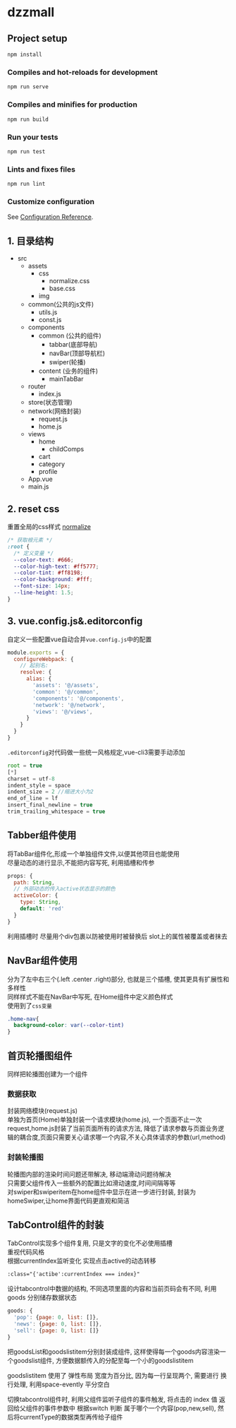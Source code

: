 # dzzmall

## Project setup

```
npm install
```

### Compiles and hot-reloads for development

```
npm run serve
```

### Compiles and minifies for production

```
npm run build
```

### Run your tests

```
npm run test
```

### Lints and fixes files

```
npm run lint
```

### Customize configuration

See [Configuration Reference](https://cli.vuejs.org/config/).

## 1. 目录结构

+ src
  + assets
    + css
      + normalize.css
      + base.css
    + img
  + common(公共的js文件)
    + utils.js
    + const.js
  + components
    + common (公共的组件)
      + tabbar(底部导航)
      + navBar(顶部导航栏)
      + swiper(轮播)
    + content (业务的组件)
      + mainTabBar
  + router
    + index.js
  + store(状态管理)
  + network(网络封装)
    + request.js
    + home.js
  + views
    + home
      + childComps
    + cart
    + category
    + profile
  + App.vue
  + main.js

## 2. reset css

重置全局的css样式 [normalize](http://necolas.github.io/normalize.css/)

```css
/* 获取根元素 */
:root {
  /* 定义变量 */
  --color-text: #666;
  --color-high-text: #ff5777;
  --color-tint: #ff8198;
  --color-background: #fff;
  --font-size: 14px;
  --line-height: 1.5;
}
```

## 3. vue.config.js&.editorconfig

自定义一些配置vue自动合并`vue.config.js`中的配置  

```js
module.exports = {
  configureWebpack: {
    // 起别名:
    resolve: {
      alias: {
        'assets': '@/assets',
        'common': '@/common',
        'components': '@/components',
        'network': '@/network',
        'views': '@/views',
      }
    }
  }
}
```

`.editorconfig`对代码做一些统一风格规定,vue-cli3需要手动添加  

```js
root = true
[*]
charset = utf-8
indent_style = space
indent_size = 2 //缩进大小为2
end_of_line = lf
insert_final_newline = true
trim_trailing_whitespace = true
```

## Tabber组件使用

将TabBar组件化,形成一个单独组件文件,以便其他项目也能使用  
尽量动态的进行显示,不能把内容写死, 利用插槽和传参

```js
props: {
  path: String,
  // 外部动态的传入active状态显示的颜色
  activeColor: {
    type: String,
    default: 'red'
  }
}
```

利用插槽时 尽量用个div包裹以防被使用时被替换后 slot上的属性被覆盖或者抹去  

## NavBar组件使用

分为了左中右三个(.left .center .right)部分, 也就是三个插槽, 使其更具有扩展性和多样性  
同样样式不能在NavBar中写死, 在Home组件中定义颜色样式  
使用到了`css变量`

```css
.home-nav{
  background-color: var(--color-tint)
}
```

## 首页轮播图组件

同样把轮播图创建为一个组件

### 数据获取

封装网络模块(request.js)  
单独为首页(Home)单独封装一个请求模块(home.js), 一个页面不止一次request,home.js封装了当前页面所有的请求方法, 降低了请求参数与页面业务逻辑的耦合度,页面只需要关心请求哪一个内容,不关心具体请求的参数(url,method)

### 封装轮播图

轮播图内部的渲染时间问题还带解决, 移动端滑动问题待解决  
只需要父组件传入一些额外的配置比如滑动速度,时间间隔等等  
对swiper和swiperitem在home组件中显示在进一步进行封装, 封装为homeSwiper,让home界面代码更直观和简洁  

## TabControl组件的封装

TabControl实现多个组件复用, 只是文字的变化不必使用插槽  
重视代码风格  
根据currentIndex监听变化 实现点击active的动态转移  

```html
:class="{'actibe':currentIndex === index}"
```

设计tabcontrol中数据的结构, 不同选项里面的内容和当前页码会有不同, 利用goods 分别储存数据状态

```js
goods: {
  'pop': {page: 0, list: []},
  'news': {page: 0, list: []},
  'sell': {page: 0, list: []}
}
```

把goodsList和goodslistitem分别封装成组件, 这样使得每一个goods内容渲染一个goodslist组件, 方便数据额传入的分配至每一个小的goodslistitem  

goodslistitem 使用了 弹性布局 宽度为百分比, 因为每一行呈现两个, 需要进行 换行处理, 利用space-evently 平分空白

切换tabcontrol组件时, 利用父组件监听子组件的事件触发, 将点击的 index 值 返回给父组件的事件参数中 根据switch 判断 属于哪个一个内容(pop,new,sell), 然后将currentType的数据类型再传给子组件